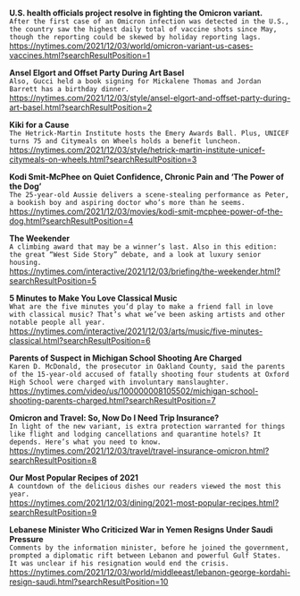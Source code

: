 **U.S. health officials project resolve in fighting the Omicron variant.**\
`After the first case of an Omicron infection was detected in the U.S., the country saw the highest daily total of vaccine shots since May, though the reporting could be skewed by holiday reporting lags.`\
https://nytimes.com/2021/12/03/world/omicron-variant-us-cases-vaccines.html?searchResultPosition=1

**Ansel Elgort and Offset Party During Art Basel**\
`Also, Gucci held a book signing for Mickalene Thomas and Jordan Barrett has a birthday dinner.`\
https://nytimes.com/2021/12/03/style/ansel-elgort-and-offset-party-during-art-basel.html?searchResultPosition=2

**Kiki for a Cause**\
`The Hetrick-Martin Institute hosts the Emery Awards Ball. Plus, UNICEF turns 75 and Citymeals on Wheels holds a benefit luncheon.`\
https://nytimes.com/2021/12/03/style/hetrick-martin-institute-unicef-citymeals-on-wheels.html?searchResultPosition=3

**Kodi Smit-McPhee on Quiet Confidence, Chronic Pain and ‘The Power of the Dog’**\
`The 25-year-old Aussie delivers a scene-stealing performance as Peter, a bookish boy and aspiring doctor who’s more than he seems.`\
https://nytimes.com/2021/12/03/movies/kodi-smit-mcphee-power-of-the-dog.html?searchResultPosition=4

**The Weekender**\
`A climbing award that may be a winner’s last. Also in this edition: the great “West Side Story” debate, and a look at luxury senior housing.`\
https://nytimes.com/interactive/2021/12/03/briefing/the-weekender.html?searchResultPosition=5

**5 Minutes to Make You Love Classical Music**\
`What are the five minutes you’d play to make a friend fall in love with classical music? That’s what we’ve been asking artists and other notable people all year.`\
https://nytimes.com/interactive/2021/12/03/arts/music/five-minutes-classical.html?searchResultPosition=6

**Parents of Suspect in Michigan School Shooting Are Charged**\
`Karen D. McDonald, the prosecutor in Oakland County, said the parents of the 15-year-old accused of fatally shooting four students at Oxford High School were charged with involuntary manslaughter.`\
https://nytimes.com/video/us/100000008105502/michigan-school-shooting-parents-charged.html?searchResultPosition=7

**Omicron and Travel: So, Now Do I Need Trip Insurance?**\
`In light of the new variant, is extra protection warranted for things like flight and lodging cancellations and quarantine hotels? It depends. Here’s what you need to know.`\
https://nytimes.com/2021/12/03/travel/travel-insurance-omicron.html?searchResultPosition=8

**Our Most Popular Recipes of 2021**\
`A countdown of the delicious dishes our readers viewed the most this year.`\
https://nytimes.com/2021/12/03/dining/2021-most-popular-recipes.html?searchResultPosition=9

**Lebanese Minister Who Criticized War in Yemen Resigns Under Saudi Pressure**\
`Comments by the information minister, before he joined the government, prompted a diplomatic rift between Lebanon and powerful Gulf States. It was unclear if his resignation would end the crisis.`\
https://nytimes.com/2021/12/03/world/middleeast/lebanon-george-kordahi-resign-saudi.html?searchResultPosition=10

